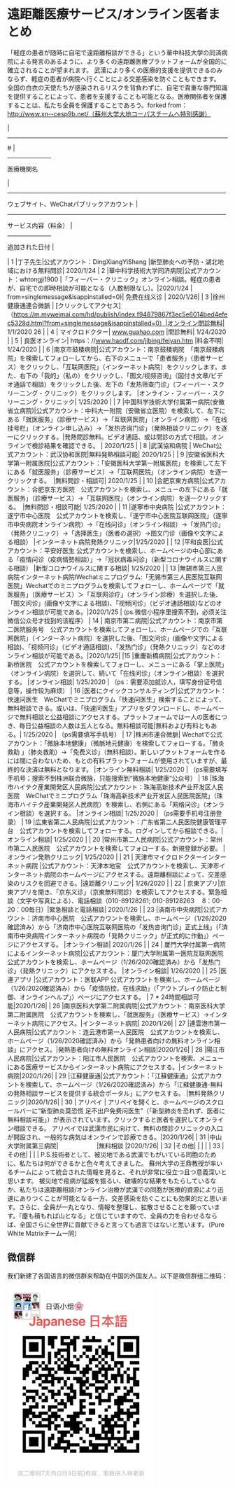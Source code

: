 # 遠距離医療サービス/オンライン医者まとめ
「軽症の患者が随時に自宅で遠距離相談ができる」という華中科技大学の同済病院による発言のあるように、より多くの遠距離医療プラットフォームが全国的に確立されることが望まれます。 武漢により多くの医療的支援を提供できるのみならず、軽症の患者が病院へ行くことによる交差感染を防ぐこともできます。 全国の白衣の天使たちが感染されるリスクを背負わずに、自宅で貴重な専門知識を提供することによって、患者を支援することも可能となる。医療関係者を保護することは、私たち全員を保護することであろう。forked from：http://www.xn--cesp9b.net/（蘇州大学大地コーパスチームへ特別感謝）

| <hr size=1 ALIGN=CENTER> # | <hr width = 100 size=1 ALIGN=CENTER> 医療機関名
 </hr> | <hr width = 500 size=1 ALIGN=CENTER> ウェブサイト、WeChatパブリックアカウント </hr> | <hr width = "500" size=1 ALIGN=CENTER>サービス内容（料金）</hr> | <hr width = 100 size=1 ALIGN=CENTER> 追加された日付 </hr>  |

| 1 |丁子先生|公式アカウント：DingXiangYiSheng |新型肺炎への予防・湖北地域における無料問診| 2020/1/24 
| 2 |華中科学技術大学同济病院|公式アカウント：whtongji1900 |「フィーバー・クリニック」オンライン相談。軽症の患者が、自宅での即時相談が可能となる（人数制限なし）。|2020/1/24 |
from=singlemessage&isappinstalled=0)|   免费在线义诊  | 2020/1/26|
| 3 |徐州健康通連合微脈 | [クリックしてアクセス]（https://m.myweimai.com/hd/publish/index.f94879867f3ec5e6014bed4efec5328d.html?from=singlemessage&isappinstalled=0）|オンライン問診無料| 1/1/2020 26 |
| 4 | マイクロドクター| www.guahao.com |問診無料| 1/24/2020 |
| 5 | 良医オンライン| https：//www.haodf.com/jibing/feiyan.htm |料金不明| 1/24/2020 |
| 6 |南京市鼓楼病院|公式アカウント：南京鼓楼病院　「南京鼓楼病院」を検索してフォローしてから、右下のメニューで「患者服务」（患者サービス）をクリックし、「互联网医院」（インターネット病院）をクリックします。また、右下の「我的」（私の）をクリックし、「图文/视频咨询」（図付き文章/ビデオ通話で相談）をクリックした後、左下の「发热筛查门诊」（フィーバー・スクリーニング・クリニック）をクリックします。 |オンライン・フィーバー・スクリーニング・クリニック| 1/25/2020 |
| 7 |中国科学技術大学付属第一病院(安徽省立病院)|公式アカウント：中科大一附院（安徽省立医院）を検索して、左下にある「就医服务」（診療サービス）→「互联网医院」（オンライン病院）→「在线挂号栏」（オンライン申し込み）→「发热咨询门诊」（発熱相談クリニック）を逐一にクリックする。|発熱問診無料。ビデオ通話、或は問診の方式で相談。オンラインで検診結果を確認できる。 | 2020/1/25 |
| 8 |武漢協和病院 | WeChat公式アカウント：武汉协和医院|無料発熱相談可能| 2020/1/25 |
| 9 |安徽省医科大学第一附属医院|公式アカウント：「安徽医科大学第一附属医院」を検索して左下にある「就医服务」（診療サービス）→「互联网医院」（オンライン病院）を逐一クリックする。　|無料問診・相談可| 2020/1/25 |
| 10 |合肥京東方病院|公式アカウント：合肥京东方医院　公式アカウントを検索し、メニューの左下にある「就医服务」（診療サービス）→「互联网医院」（オンライン病院）を逐一クリックする。　|無料問診・相談可能| 1/25/2020 |
| 11 |遂寧市中央病院 |公式アカウント：遂宁市中心医院　公式アカウントを検索し、「遂宁市中心医院互联网医院」（遂寧市中央病院オンライン病院）→「在线问诊」（オンライン相談）→「发热门诊」（発熱クリニック）→「选择医生」（医者の選択）→图文门诊（画像や文字による相談） |インターネット病院発熱クリニック|1/25/2020 |
| 12 |平和良医|公式アカウント：平安好医生 公式アカウントを検索し、ホームページの中心部にある「疫情问诊（疫病情勢相談）」→「冠状病毒问诊」（新型コロナウイルスに関する相談） |新型コロナウイルスに関する相談| 1/25/2020 |
| 13 |無錫市第三人民病院インターネット病院lWechatミニプログラム:「无锡市第三人民医院互联网医院」Wechatでのミニプログラムを検索してフォローし、ホームページで「就医服务」（医療サービス）＞「互联网诊疗」（オンライン診療）を選択した後、「图文问诊」(画像や文字による相談)、「视频问诊」（ビデオ通話相談)などのオンライン相談が可能である。|2020/1/25 |
(ps.微信小程序里搜索不到，必须关注微信公众号才找到的该程序）
| 14 | 南京市第二病院|公式アカウント：南京市第二医院服务号　公式アカウントを検索してフォローし、ホームページでの「互联网医院」（インターネット病院）を選択した後、「图文问诊」(画像や文字による相談)、「视频问诊」（ビデオ通話相談)、「发热门诊」（発熱クリニック）などのオンライン相談が可能である。|2020/1/25|
|15 |重慶新橋病院|公式アカウント：新桥医院　公式アカウントを検索してフォローし、メニューにある「掌上医院」（オンライン病院）を選択して、続いて「在线问诊」（オンライン相談）を選択する。 |オンライン相談| 1/25/2020 |
（ps：需要添加就诊人，填写身份证号信息等，操作较为麻烦）
| 16 |医者にクイックコンサルティング|公式アカウント：快速问医生　WeChatでミニプログラム「快速问医生」検索することによって、無料相談できる。或いは、「快速问医生」アプリをダウンロードし、ホームページで無料相談と公益相談にアクセスする。プラットフォームでは一人の医者につき、毎日公益相談の人数は五人となる。無料相談可能|無料および有料ともある。| 1/25/2020 |
（ps需要填写手机号）
| 17 |株洲市連合微脈| Wechatで公式アカウント：「微脉本地健康」（微脈地元健康）を検索してフォローする。「肺炎救助 」（肺炎救助）→「免费义诊」（無料相談）。新しいプラットフォームを作るには間に合わないため、もとの有料プラットフォームが使用されていますが、最終的な決済は無料となります。 |オンライン無料相談| 1/25/2020 |
（ps需要填写手机号；搜索不到株洲联合微脉，只能搜索到“微脉本地健康”公众号）
| 18 |珠海市ハイテク産業開発区人民病院|公式アカウント：珠海高新技术产业开发区人民医院　WeChatでミニプログラム「珠海高新技术产业开发区人民医院医院」（珠海市ハイテク産業開発区人民病院）を検索し、右側にある「网络问诊」（オンライン相談）を選択する。 |オンライン相談| 1/25/2020 |
（ps需要手机号注册登录）
| 19 |広東省第二人民病院|公式アカウント：广东省第二人民医院健康管理平台　公式アカウントを検索してフォローする。ログインしてから相談できる。|オンライン相談| 1/25/2020 |
| 20 |常州市第二人民病院|公式アカウント：常州市第二人民医院　公式アカウントを検索してフォローする。新規登録が必要。 |オンライン発熱クリニック| 1/25/2020 |
| 21 | 天津市マイクロドクターインターネット病院 |公式アカウント：天津本地宝　公式アカウントを検索し、天津市インターネット病院のホームページにアクセスする。遠距離相談によって、交差感染のリスクを回避できる。|遠距離クリニック| 1/26/2020 |
| 22 | 京東アプリ|京東アプリを開き、「京东义诊」（京東無料問診）を検索してアクセスする。緊急相談（文字や写真による）、電話相談（010-89128261; 010-89128263　 8：00-20：00毎日）|緊急相談と電話相談| 2020/1/26 |
| 23 |済南市中央病院|公式アカウント：济南市中心医院　公式アカウントを検索し、ホームページ（1/26/2020確認済み）から「济南市中心医院互联网医院の「发热咨询门诊」正式上线」（「済南市中央病院インターネット病院の「発熱クリニック」が正式的に作動」）ページにアクセスする。 |オンライン相談| 2020/1/26 |
| 24 | 厦門大学付属第一病院によるインターネット病院|公式アカウント：厦门大学附属第一医院互联网医院　公式アカウントを検索し、ホームページ（1/26/2020確認済み）から「发热门诊」（発熱クリニック）にアクセスする。 |オンライン相談| 1/26/2020 |
| 25 |医連アプリ |公式アカウント：医联APP 公式アカウントを検索し、ホームページ（1/26/2020確認済み）から「疫情防控，在线求助」（「アウトブレイク防止と制御、オンラインヘルプ」）ページにアクセスする。  | 7 * 24時間相談可能|2020/1/26|
| 26 |南京医科大学第二附属病院|公式アカウント：南京医科大学第二附属医院　公式アカウントを検索し、「就医服务」（医療サービス）→インターネット病院にアクセス。|インターネット病院| 2020/1/26|
| 27 |連雲港市第一人民病院|公式アカウント：连云港市第一人民医院　公式アカウントを検索し、ホームページ（1/26/2020確認済み）から「発熱患者向けの無料オンライン相談」にアクセス。|発熱患者向けの無料オンライン相談|2020/1/26|
| 28 |陽江市人民病院|公式アカウント：阳江市人民医院　公式アカウントを検索、メニューにある医療サービスからインターネット病院にアクセスする。|インターネット病院|2020/1/26|
| 29 |江蘇健康通|公式アカウント：「江蘇健康通」公式アカウントを検索して、ホームページ（1/26/2020確認済み）から「江蘇健康通-無料の発熱相談サービスを提供する統合ポータル」にアクセスする。  |無料発熱クリニック|2020/1/26|
| 30 | アリペイ | アリペイを開くと、ホームページのスクロールバーに“新型肺炎莫恐慌 足不出户免费问医生”（「新型肺炎を恐れず、医者に無料相談可能」）が表示されています。クリックすると医者を選択してオンライン相談できる。 アリペイでは武漢市民に向けて、無料の問診クリニックの入口が開設され、一般的な病気はオンラインで診療できる。|2020/1/26|
| 31 |中山大学附属第三病院| 　　　　　　|無料相談 |2020/1/26|
| 32 |その他|                         |                               |           |
| 33 |その他|                         |                               |           |
P.S.技術者として、被災地である武漢でもがいている同胞のために、私たちは何ができるかと色々考えてきました。 蘇州大学の王鼎教授が率いるチームによって統合された情報を見ると、それが非常に役立つ且つ意義深いと思います。 被災地で疫病が猛威を振るい、破壊的な結果をもたらしているなか、私たちは遠距離相談/オンライン治療が武漢での同胞が医療的資源により迅速にありつくことが可能となる一方、交差感染を防ぐことにも効果的だと思います。さらに、全員が一丸となり、情報を整理し、拡散させることを願っています。「塵も積もれば山となる」と信じていますので、全員の力を合わせるならば、全国さらに全世界に貢献できると言っても過言ではないと思います。（Pure White Matrixチーム一同）


## 微信群

我们新建了各国语言的微信群来帮助在中国的外国友人。以下是微信群组二维码：

![Japanese Support for Foreigners](./qrcode/wechat/japanese.png)
